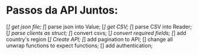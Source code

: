 # Passos da API Juntos:
[*] get json file;
[*] parse json into Value;
[*] get CSV;
[*] parse CSV into Reader;
[*] parse clients as struct;
[*] convert csvs; 
[*] convert required fields;
[*] add country's region
[*] Create API;
[*] add pagination to API;
[] change all unwrap functions to expect functions;
[] add authentication;

